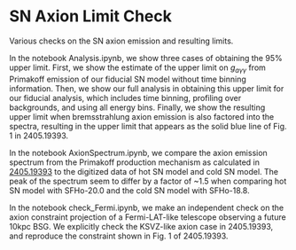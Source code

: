 # SN Axion Limit Check

Various checks on the SN axion emission and resulting limits.

In the notebook Analysis.ipynb, we show three cases of obtaining the 95% upper limit. First, we show the estimate of the upper limit on $g_{a \gamma \gamma}$ from Primakoff emission of our fiducial SN model without time binning information. Then, we show our full analysis in obtaining this upper limit for our fiducial analysis, which includes time binning, profiling over backgrounds, and using all energy bins. Finally, we show the resulting upper limit when bremsstrahlung axion emission is also factored into the spectra, resulting in the upper limit that appears as the solid blue line of Fig. 1 in 2405.19393. 

In the notebook AxionSpectrum.ipynb, we compare the axion emission spectrum from the Primakoff production mechanism as calculated in [2405.19393](https://arxiv.org/abs/2405.19393) to the digitized data of hot SN model and cold SN model. The peak of the spectrum seem to differ by a factor of ~1.5 when comparing hot SN model with SFHo-20.0 and the cold SN model with SFHo-18.8.

In the notebook check_Fermi.ipynb, we make an independent check on the axion constraint projection of a Fermi-LAT-like telescope observing a future 10kpc BSG. We explicitly check the KSVZ-like axion case in 2405.19393, and reproduce the constraint shown in Fig. 1 of 2405.19393.